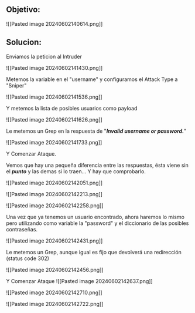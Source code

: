 
## Objetivo:

![[Pasted image 20240602140614.png]]


## Solucion:

Enviamos la peticion al Intruder

![[Pasted image 20240602141430.png]]

Metemos la variable en el "username" y configuramos el Attack Type a "Sniper"

![[Pasted image 20240602141536.png]]

Y metemos la lista de posibles usuarios como payload

![[Pasted image 20240602141626.png]]

Le metemos un Grep en la respuesta de "***Invalid username or password.***"

![[Pasted image 20240602141733.png]]


Y Comenzar Ataque.

Vemos que hay una pequeña diferencia entre las respuestas, ésta viene sin el ***punto*** y las demas si lo traen... Y hay que comprobarlo.

![[Pasted image 20240602142051.png]]

![[Pasted image 20240602142213.png]]

![[Pasted image 20240602142258.png]]


Una vez que ya tenemos un usuario encontrado, ahora haremos lo mismo pero utilizando como variable la "password" y el diccionario de las posibles contraseñas.


![[Pasted image 20240602142431.png]]

Le metemos un Grep, aunque igual es fijo que devolverá una redirección (status code 302)

![[Pasted image 20240602142456.png]]

Y Comenzar Ataque
![[Pasted image 20240602142637.png]]


![[Pasted image 20240602142710.png]]


![[Pasted image 20240602142722.png]]

